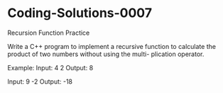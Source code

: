 # Coding-Solutions-0007
Recursion Function Practice

Write a C++ program to implement a recursive function to
calculate the product of two numbers without using the multi-
plication operator.

Example:
Input: 4 2
Output: 8

Input: 9 -2
Output: -18

